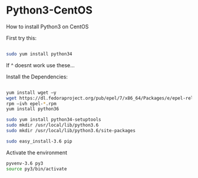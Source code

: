 # Python3-CentOS

How to install Python3 on CentOS

First try this:
```sh

sudo yum install python34

```
If ^ doesnt work use these... 

Install the Dependencies:
```sh

yum install wget –y
wget https://dl.fedoraproject.org/pub/epel/7/x86_64/Packages/e/epel-release-7-11.noarch.rpm
rpm –ivh epel-*.rpm
yum install python36

sudo yum install python34-setuptools
sudo mkdir /usr/local/lib/python3.6
sudo mkdir /usr/local/lib/python3.6/site-packages

sudo easy_install-3.6 pip
```

Activate the environment

```sh
pyvenv-3.6 py3
source py3/bin/activate
```
